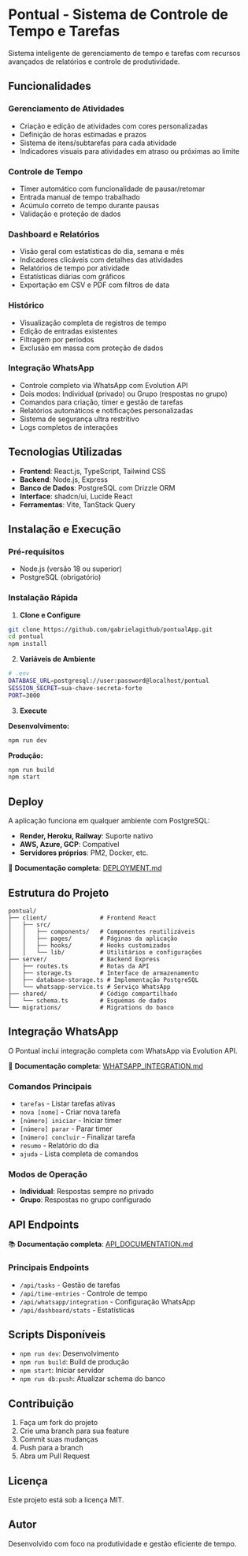 # Pontual - Sistema de Controle de Tempo e Tarefas

Sistema inteligente de gerenciamento de tempo e tarefas com recursos avançados de relatórios e controle de produtividade.

## Funcionalidades

### Gerenciamento de Atividades
- Criação e edição de atividades com cores personalizadas
- Definição de horas estimadas e prazos
- Sistema de itens/subtarefas para cada atividade
- Indicadores visuais para atividades em atraso ou próximas ao limite

### Controle de Tempo
- Timer automático com funcionalidade de pausar/retomar
- Entrada manual de tempo trabalhado
- Acúmulo correto de tempo durante pausas
- Validação e proteção de dados

### Dashboard e Relatórios
- Visão geral com estatísticas do dia, semana e mês
- Indicadores clicáveis com detalhes das atividades
- Relatórios de tempo por atividade
- Estatísticas diárias com gráficos
- Exportação em CSV e PDF com filtros de data

### Histórico
- Visualização completa de registros de tempo
- Edição de entradas existentes
- Filtragem por períodos
- Exclusão em massa com proteção de dados

### Integração WhatsApp
- Controle completo via WhatsApp com Evolution API
- Dois modos: Individual (privado) ou Grupo (respostas no grupo)
- Comandos para criação, timer e gestão de tarefas
- Relatórios automáticos e notificações personalizadas
- Sistema de segurança ultra restritivo
- Logs completos de interações

## Tecnologias Utilizadas

- **Frontend**: React.js, TypeScript, Tailwind CSS
- **Backend**: Node.js, Express
- **Banco de Dados**: PostgreSQL com Drizzle ORM
- **Interface**: shadcn/ui, Lucide React
- **Ferramentas**: Vite, TanStack Query

## Instalação e Execução

### Pré-requisitos
- Node.js (versão 18 ou superior)
- PostgreSQL (obrigatório)

### Instalação Rápida

1. **Clone e Configure**
```bash
git clone https://github.com/gabrielagithub/pontualApp.git
cd pontual
npm install
```

2. **Variáveis de Ambiente**
```bash
# .env
DATABASE_URL=postgresql://user:password@localhost/pontual
SESSION_SECRET=sua-chave-secreta-forte
PORT=3000
```

3. **Execute**

**Desenvolvimento:**
```bash
npm run dev
```

**Produção:**
```bash
npm run build
npm start
```

## Deploy

A aplicação funciona em qualquer ambiente com PostgreSQL:
- **Render, Heroku, Railway**: Suporte nativo
- **AWS, Azure, GCP**: Compatível
- **Servidores próprios**: PM2, Docker, etc.

📖 **Documentação completa**: [DEPLOYMENT.md](./DEPLOYMENT.md)

## Estrutura do Projeto

```
pontual/
├── client/               # Frontend React
│   ├── src/
│   │   ├── components/   # Componentes reutilizáveis
│   │   ├── pages/        # Páginas da aplicação
│   │   ├── hooks/        # Hooks customizados
│   │   └── lib/          # Utilitários e configurações
├── server/               # Backend Express
│   ├── routes.ts         # Rotas da API
│   ├── storage.ts        # Interface de armazenamento
│   ├── database-storage.ts # Implementação PostgreSQL
│   └── whatsapp-service.ts # Serviço WhatsApp
├── shared/               # Código compartilhado
│   └── schema.ts         # Esquemas de dados
└── migrations/           # Migrations do banco
```

## Integração WhatsApp

O Pontual inclui integração completa com WhatsApp via Evolution API.

📱 **Documentação completa**: [WHATSAPP_INTEGRATION.md](./WHATSAPP_INTEGRATION.md)

### Comandos Principais
- `tarefas` - Listar tarefas ativas
- `nova [nome]` - Criar nova tarefa
- `[número] iniciar` - Iniciar timer
- `[número] parar` - Parar timer
- `[número] concluir` - Finalizar tarefa
- `resumo` - Relatório do dia
- `ajuda` - Lista completa de comandos

### Modos de Operação
- **Individual**: Respostas sempre no privado
- **Grupo**: Respostas no grupo configurado

## API Endpoints

📚 **Documentação completa**: [API_DOCUMENTATION.md](./API_DOCUMENTATION.md)

### Principais Endpoints
- `/api/tasks` - Gestão de tarefas
- `/api/time-entries` - Controle de tempo
- `/api/whatsapp/integration` - Configuração WhatsApp
- `/api/dashboard/stats` - Estatísticas

## Scripts Disponíveis

- `npm run dev`: Desenvolvimento
- `npm run build`: Build de produção
- `npm start`: Iniciar servidor
- `npm run db:push`: Atualizar schema do banco

## Contribuição

1. Faça um fork do projeto
2. Crie uma branch para sua feature
3. Commit suas mudanças
4. Push para a branch
5. Abra um Pull Request

## Licença

Este projeto está sob a licença MIT.

## Autor

Desenvolvido com foco na produtividade e gestão eficiente de tempo.